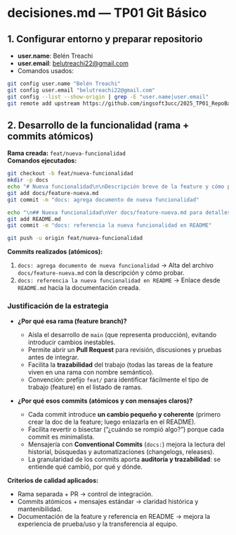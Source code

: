 # decisiones.md — TP01 Git Básico

## 1. Configurar entorno y preparar repositorio
- **user.name**: Belén Treachi
- **user.email**: belutreachi22@gmail.com
- Comandos usados:
```bash
git config user.name "Belén Treachi"
git config user.email "belutreachi22@gmail.com"
git config --list --show-origin | grep -E "user.name|user.email"
git remote add upstream https://github.com/ingsoft3ucc/2025_TP01_RepoBase.git
```

## 2. Desarrollo de la funcionalidad (rama + commits atómicos)

**Rama creada:** `feat/nueva-funcionalidad`  
**Comandos ejecutados:**
```bash
git checkout -b feat/nueva-funcionalidad
mkdir -p docs
echo "# Nueva funcionalidad\n\nDescripción breve de la feature y cómo probarla." > docs/feature-nueva.md
git add docs/feature-nueva.md
git commit -m "docs: agrega documento de nueva funcionalidad"

echo "\n## Nueva funcionalidad\nVer docs/feature-nueva.md para detalles." >> README.md
git add README.md
git commit -m "docs: referencia la nueva funcionalidad en README"

git push -u origin feat/nueva-funcionalidad
```

**Commits realizados (atómicos):**
1. `docs: agrega documento de nueva funcionalidad` → Alta del archivo `docs/feature-nueva.md` con la descripción y cómo probar.
2. `docs: referencia la nueva funcionalidad en README` → Enlace desde `README.md` hacia la documentación creada.

### Justificación de la estrategia

- **¿Por qué esa rama (feature branch)?**
  - Aísla el desarrollo de `main` (que representa producción), evitando introducir cambios inestables.
  - Permite abrir un **Pull Request** para revisión, discusiones y pruebas antes de integrar.
  - Facilita la **trazabilidad** del trabajo (todas las tareas de la feature viven en una rama con nombre semántico).
  - Convención: prefijo `feat/` para identificar fácilmente el tipo de trabajo (feature) en el listado de ramas.

- **¿Por qué esos commits (atómicos y con mensajes claros)?**
  - Cada commit introduce **un cambio pequeño y coherente** (primero crear la doc de la feature; luego enlazarla en el README).
  - Facilita revertir o bisectar (“¿cuándo se rompió algo?”) porque cada commit es minimalista.
  - Mensajería con **Conventional Commits** (`docs:`) mejora la lectura del historial, búsquedas y automatizaciones (changelogs, releases).
  - La granularidad de los commits aporta **auditoría y trazabilidad**: se entiende qué cambió, por qué y dónde.

**Criterios de calidad aplicados:**
- Rama separada + PR → control de integración.
- Commits atómicos + mensajes estándar → claridad histórica y mantenibilidad.
- Documentación de la feature y referencia en README → mejora la experiencia de prueba/uso y la transferencia al equipo.